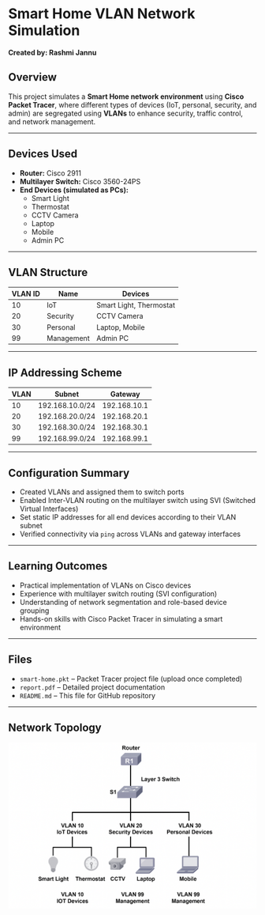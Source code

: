 # Smart Home VLAN Network Simulation  
**Created by: Rashmi Jannu**

##  Overview
This project simulates a **Smart Home network environment** using **Cisco Packet Tracer**, where different types of devices (IoT, personal, security, and admin) are segregated using **VLANs** to enhance security, traffic control, and network management.

---

##  Devices Used
- **Router:** Cisco 2911  
- **Multilayer Switch:** Cisco 3560-24PS  
- **End Devices (simulated as PCs):**
  - Smart Light
  - Thermostat
  - CCTV Camera
  - Laptop
  - Mobile
  - Admin PC

---

##  VLAN Structure
| VLAN ID | Name         | Devices                 |
|---------|--------------|--------------------------|
| 10      | IoT          | Smart Light, Thermostat  |
| 20      | Security     | CCTV Camera              |
| 30      | Personal     | Laptop, Mobile           |
| 99      | Management   | Admin PC                 |

---

##  IP Addressing Scheme
| VLAN | Subnet             | Gateway         |
|------|--------------------|-----------------|
| 10   | 192.168.10.0/24    | 192.168.10.1    |
| 20   | 192.168.20.0/24    | 192.168.20.1    |
| 30   | 192.168.30.0/24    | 192.168.30.1    |
| 99   | 192.168.99.0/24    | 192.168.99.1    |

---

##  Configuration Summary
- Created VLANs and assigned them to switch ports
- Enabled Inter-VLAN routing on the multilayer switch using SVI (Switched Virtual Interfaces)
- Set static IP addresses for all end devices according to their VLAN subnet
- Verified connectivity via `ping` across VLANs and gateway interfaces

---

##  Learning Outcomes
- Practical implementation of VLANs on Cisco devices
- Experience with multilayer switch routing (SVI configuration)
- Understanding of network segmentation and role-based device grouping
- Hands-on skills with Cisco Packet Tracer in simulating a smart environment

---

##  Files
- `smart-home.pkt` – Packet Tracer project file (upload once completed)
- `report.pdf` – Detailed project documentation  
- `README.md` – This file for GitHub repository

---

##  Network Topology
![Smart Home VLAN Network Diagram](A_network_diagram_of_a_smart_home_VLAN_network_sim.png)

